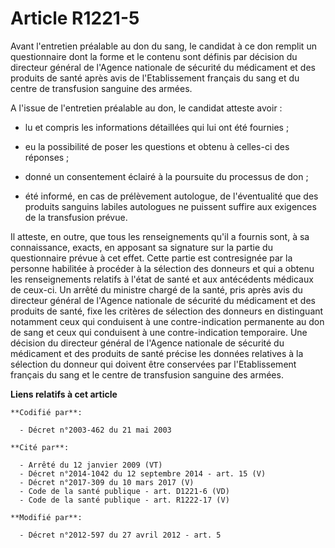 # Article R1221-5

Avant l'entretien préalable au don du sang, le candidat à ce don remplit un questionnaire dont la forme et le contenu sont
définis par décision du directeur général de l'Agence nationale de sécurité du médicament et des produits de santé après avis
de l'Etablissement français du sang et du centre de transfusion sanguine des armées. 

A l'issue de l'entretien préalable au don, le candidat atteste avoir :

- lu et compris les informations détaillées qui lui ont été fournies ;

- eu la possibilité de poser les questions et obtenu à celles-ci des réponses ;

- donné un consentement éclairé à la poursuite du processus de don ;

- été informé, en cas de prélèvement autologue, de l'éventualité que des produits sanguins labiles autologues ne puissent
suffire aux exigences de la transfusion prévue. 

Il atteste, en outre, que tous les renseignements qu'il a fournis sont, à sa connaissance, exacts, en apposant sa signature
sur la partie du questionnaire prévue à cet effet. Cette partie est contresignée par la personne habilitée à procéder à la
sélection des donneurs et qui a obtenu les renseignements relatifs à l'état de santé et aux antécédents médicaux de ceux-ci.
Un arrêté du ministre chargé de la santé, pris après avis du directeur général de l'Agence nationale de sécurité du
médicament et des produits de santé, fixe les critères de sélection des donneurs en distinguant notamment ceux qui conduisent
à une contre-indication permanente au don de sang et ceux qui conduisent à une contre-indication temporaire. Une décision du
directeur général de l'Agence nationale de sécurité du médicament et des produits de santé précise les données relatives à la
sélection du donneur qui doivent être conservées par l'Etablissement français du sang et le centre de transfusion sanguine
des armées.

**Liens relatifs à cet article**

	**Codifié par**:

	  - Décret n°2003-462 du 21 mai 2003

	**Cité par**:

	  - Arrêté du 12 janvier 2009 (VT)
	  - Décret n°2014-1042 du 12 septembre 2014 - art. 15 (V)
	  - Décret n°2017-309 du 10 mars 2017 (V)
	  - Code de la santé publique - art. D1221-6 (VD)
	  - Code de la santé publique - art. R1222-17 (V)

	**Modifié par**:

	  - Décret n°2012-597 du 27 avril 2012 - art. 5
